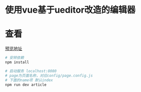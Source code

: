 # 使用vue基于ueditor改造的编辑器



# 查看
[预览地址](https://jiangzhenggeng.github.io/vue-ueditor-jiguo/index.html)

``` bash
# 安转依赖
npm install

# 启动服务 localhost:8080 
# page为页面名称，对应config/page.config.js 
# 下面的name项 默认index
npm run dev article

```



